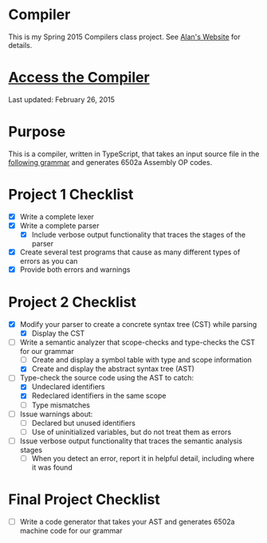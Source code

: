 Compiler
========

This is my Spring 2015 Compilers class project.
See [Alan's Website](http://www.labouseur.com/courses/compilers/) for details.

[Access the Compiler](http://andrewbaran.github.io/CompilerProject/)
===========================================================
Last updated: February 26, 2015


Purpose
=======

This is a compiler, written in TypeScript, that takes an input source file in the [following grammar](http://www.labouseur.com/courses/compilers/grammar.pdf) and generates 6502a Assembly OP codes.


Project 1 Checklist
===================

- [x] Write a complete lexer
- [x] Write a complete parser
	- [x] Include verbose output functionality that traces the stages of the parser
- [x] Create several test programs that cause as many different types of errors as you can
- [x] Provide both errors and warnings

Project 2 Checklist
===================

- [x] Modify your parser to create a concrete syntax tree (CST) while parsing
	- [x] Display the CST
- [ ] Write a semantic analyzer that scope-checks and type-checks the CST for our grammar
	- [ ] Create and display a symbol table with type and scope information
	- [x] Create and display the abstract syntax tree (AST)
- [ ] Type-check the source code using the AST to catch:
	- [x] Undeclared identifiers
	- [x] Redeclared identifiers in the same scope
	- [ ] Type mismatches
- [ ] Issue warnings about:
	- [ ] Declared but unused identifiers
	- [ ] Use of uninitialized variables, but do not treat them as errors
- [ ] Issue verbose output functionality that traces the semantic analysis stages
	- [ ] When you detect an error, report it in helpful detail, including where it was found 

Final Project Checklist
=======================

- [ ] Write a code generator that takes your AST and generates 6502a machine code for our grammar 
